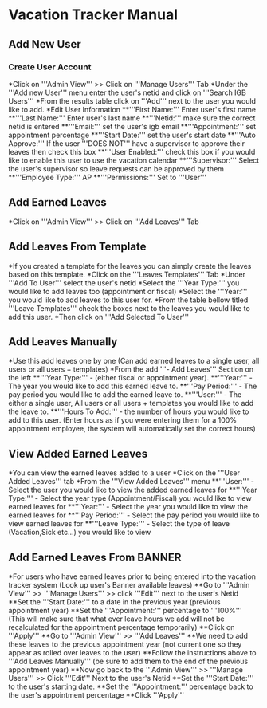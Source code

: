 # Vacation Tracker Manual

## Add New User

### Create User Account

*Click on '''Admin View''' >> Click on '''Manage Users''' Tab
*Under the '''Add new User''' menu enter the user's netid and click on '''Search IGB Users'''
*From the results table click on '''Add''' next to the user you would like to add.
*Edit User Information
**'''First Name:''' Enter user's first name
**'''Last Name:''' Enter user's last name
**'''Netid:''' make sure the correct netid is entered
**'''Email:''' set the user's igb email
**'''Appointment:''' set appointment percentage
**'''Start Date:''' set the user's start date
**'''Auto Approve:''' If the user '''DOES NOT''' have a supervisor to approve their leaves then check this box
**'''User Enabled:''' check this box if you would like to enable this user to use the vacation calendar
**'''Supervisor:''' Select the user's supervisor so leave requests can be approved by them
**'''Employee Type:''' AP
**'''Permissions:''' Set to '''User'''

## Add Earned Leaves

*Click on '''Admin View''' >> Click on '''Add Leaves''' Tab

## Add Leaves From Template

*If you created a template for the leaves you can simply create the leaves based on this template.
*Click on the '''Leaves Templates''' Tab
*Under '''Add To User''' select the user's netid
*Select the '''Year Type:''' you would like to add leaves too (appointment or fiscal)
*Select the '''Year:''' you would like to add leaves to this user for.
*From the table bellow titled '''Leave Templates''' check the boxes next to the leaves you would like to add this user.
*Then click on '''Add Selected To User'''

## Add Leaves Manually

*Use this add leaves one by one (Can add earned leaves to a single user, all users or all users + templates)
*From the add '''- Add Leaves''' Section on the left
**'''Year Type:''' - (either fiscal or appointment year).
**'''Year:''' - The year you would like to add this earned leave to.
**'''Pay Period:''' - The pay period you would like to add the earned leave to.
**'''User:''' - The either a single user, All users or all users + templates you would like to add the leave to.
**'''Hours To Add:''' - the number of hours you would like to add to this user. (Enter hours as if you were entering them for a 100% appointment employee, the system will automatically set the correct hours)

## View Added Earned Leaves

*You can view the earned leaves added to a user
*Click on the '''User Added Leaves''' tab
*From the '''View Added Leaves''' menu
**'''User:''' - Select the user you would like to view the added earned leaves for
**'''Year Type:''' - Select the year type (Appointment/Fiscal) you would like to view earned leaves for
**'''Year:''' - Select the year you would like to view the earned leaves for
**'''Pay Period:''' - Select the pay period you would like to view earned leaves for
**'''Leave Type:''' - Select the type of leave (Vacation,Sick etc...) you would like to view

## Add Earned Leaves From BANNER

*For users who have earned leaves prior to being entered into the vacation tracker system (Look up user's Banner available leaves)
**Go to '''Admin View''' >> '''Manage Users''' >> click '''Edit''' next to the user's Netid
**Set the '''Start Date:''' to a date in the previous year (previous appointment year)
**Set the '''Appointment:''' percentage to '''100%''' (This will make sure that what ever leave hours we add will not be recalculated for the appointment percentage temporarily)
**Click on '''Apply'''
**Go to '''Admin View''' >> '''Add Leaves'''
**We need to add these leaves to the previous appointment year (not current one so they appear as rolled over leaves to the user)
**Follow the instructions above to '''Add Leaves Manually''' (be sure to add them to the end of the previous appointment year)
**Now go back to the '''Admin View''' >> '''Manage Users''' >> Click '''Edit''' Next to the user's Netid
**Set the '''Start Date:''' to the user's starting date.
**Set the '''Appointment:''' percentage back to the user's appointment percentage
**Click '''Apply'''

